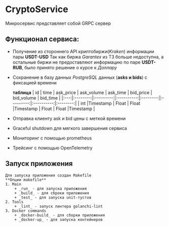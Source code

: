 # CryptoService

Микросервис представляет собой GRPC сервер 

## Функционал сервиса:
+ Получение из стороннего API криптобиржи(_Kraken_) информации пары **USDT-USD**
    Так как биржа _Garantex_ из ТЗ больше недоступна, а остальные биржи не предоставляют информацию по паре **USDT-RUB**, было принято решение о курсе к _Доллару_
+ Сохранение в базу данных _PostgreSQL_ данных (**asks и bids**) с фиксацией времени 

    **таблица**
    | id  |   time   | ask_price | ask_volume | ask_time | bid_price | bid_volume | bid_time |
    |:---:|:--------:|:---------:|:----------:|:--------:|:---------:|:----------:|:--------:|
    | int |Timestamp |   Float   |    Float   |Timestamp |   Float   |   Float    |Timestamp |

+ Отправка клиенту ask и bid цены с меткой времени
+ Graceful shutdown для мягкого завершения сервиса
+ Мониторинг с помощью prometheus
+ Трейсинг с помощью OpenTelemetry

## Запуск приложения
    Для запуска приложения создан Makefile 
    **Опции makefile**
    1. Main
        + _run_ - для запуска приложения
        + _build_ - для сброки приложения
        + _test_ - для запуска unit-тустов
    2. Tools
        + _lint_ - запуск линтера golanchi-lint
    3. Docker commands
        + _docker-build_ - для сборки приложения
        + _docker-up_ - для запуска контейнеров

